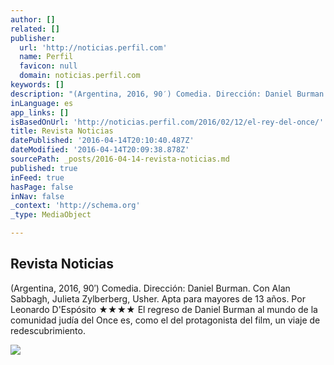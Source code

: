```yaml
---
author: []
related: []
publisher:
  url: 'http://noticias.perfil.com'
  name: Perfil
  favicon: null
  domain: noticias.perfil.com
keywords: []
description: "(Argentina, 2016, 90′) Comedia. Dirección: Daniel Burman. Con Alan Sabbagh, Julieta Zylberberg, Usher. Apta para mayores de 13 años. Por Leonardo D'Espósito ★★★★ El regreso de Daniel Burman al mundo de la comunidad judía del Once es, como el del protagonista del film, un viaje de redescubrimiento."
inLanguage: es
app_links: []
isBasedOnUrl: 'http://noticias.perfil.com/2016/02/12/el-rey-del-once/'
title: Revista Noticias
datePublished: '2016-04-14T20:10:40.487Z'
dateModified: '2016-04-14T20:09:38.878Z'
sourcePath: _posts/2016-04-14-revista-noticias.md
published: true
inFeed: true
hasPage: false
inNav: false
_context: 'http://schema.org'
_type: MediaObject

---
```

<article style=""><h1>Revista Noticias</h1><p>(Argentina, 2016, 90′) Comedia. Dirección: Daniel Burman. Con Alan Sabbagh, Julieta Zylberberg, Usher. Apta para mayores de 13 años. Por Leonardo D'Espósito ★★★★ El regreso de Daniel Burman al mundo de la comunidad judía del Once es, como el del protagonista del film, un viaje de redescubrimiento.</p><img src="http://noticias.perfil.com/wp-content/uploads/2016/02/00_Cine4-624x429.jpg" /></article>